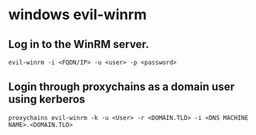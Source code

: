 # windows evil-winrm

## Log in to the WinRM server.
```
evil-winrm -i <FQDN/IP> -u <user> -p <password>
```

## Login through proxychains as a domain user using kerberos
```
proxychains evil-winrm -k -u <User> -r <DOMAIN.TLD> -i <DNS MACHINE NAME>.<DOMAIN.TLD>
```
